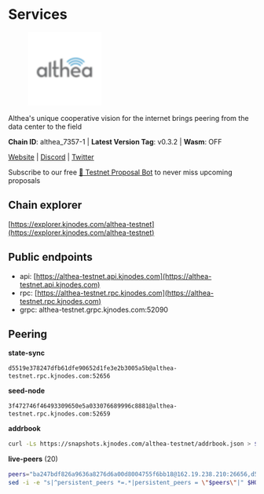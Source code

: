 # Services

<figure><img src="https://raw.githubusercontent.com/kj89/cosmos-images/main/logos/althea.png" width="150" alt=""><figcaption></figcaption></figure>

Althea's unique cooperative vision for the internet  brings peering from the data center to the field

**Chain ID**: althea_7357-1 | **Latest Version Tag**: v0.3.2 | **Wasm**: OFF

[Website](https://www.althea.net) | [Discord](https://discord.gg/ZTKWfpDs) | [Twitter](https://twitter.com/altheanetwork)



Subscribe to our free [🤖 Testnet Proposal Bot](https://t.me/kjnodes_testnet_proposal_bot) to never miss upcoming proposals


## Chain explorer
[https://explorer.kjnodes.com/althea-testnet](https://explorer.kjnodes.com/althea-testnet)

## Public endpoints

* api: [https://althea-testnet.api.kjnodes.com](https://althea-testnet.api.kjnodes.com)
* rpc: [https://althea-testnet.rpc.kjnodes.com](https://althea-testnet.rpc.kjnodes.com)
* grpc: althea-testnet.grpc.kjnodes.com:52090

## Peering

**state-sync**

```text
d5519e378247dfb61dfe90652d1fe3e2b3005a5b@althea-testnet.rpc.kjnodes.com:52656
```

**seed-node**

```text
3f472746f46493309650e5a033076689996c8881@althea-testnet.rpc.kjnodes.com:52659
```

**addrbook**
```bash
curl -Ls https://snapshots.kjnodes.com/althea-testnet/addrbook.json > $HOME/.althea/config/addrbook.json
```

**live-peers** (20)
```bash
peers="ba247bdf826a9636a8276d6a00d8004755f6bb18@162.19.238.210:26656,d5040e6aa2f190e04a39dc27e8199786a848e1cd@161.97.99.251:26156,ab3ba67d06d109e135f5cd22a3d4d6b1784e3a70@161.97.65.170:36656,5bad7ac6f006ee3b6f52dc91e85b5aae8e488233@194.163.149.53:26656,5df46d6901ca3487b640950cd0ffedd315536ca1@161.97.139.245:26656,a51b45869b5403dc71251a69879c1eb1c3042bed@65.108.134.215:29336,dc67cbe058b802aa34f64715b44474c462b4317b@65.108.237.224:36656,e5990247cc7fde4f94b44f687e0a9bda84fffe55@141.94.193.28:55766,17edf24237b1c2b5b196d344761f964407d05862@65.108.233.109:12456,ccc09b0fb3c5f6b2dc826a6896bf43b099921bdb@207.180.253.242:26656,d5519e378247dfb61dfe90652d1fe3e2b3005a5b@65.109.68.190:52656,695f6de1a39a5f189015a50ef5f9df144a76b4d8@65.108.233.102:36656,6d97969912514e3583dee8e0cca15a383adbde6c@213.246.57.175:26656,04917b5810df2a380c1b18d83f577f1aba550818@222.106.187.14:53300,4f5eb5164329a61fc898ac75849ae873c8e539c9@66.172.36.135:14656,7eb055628aee375914d7d265ef4bc01ea692fe95@65.109.82.106:31656,cd71580f8ab4af6beeaf867702a86ca6f9331f71@65.19.136.133:23296,15e7baf69c0db5c25e26cd1f13eb0d52a7a708b5@142.202.241.235:26656,bdf94092f6dc380f6526f7b8b46b63192e95a033@173.212.222.167:29656,f6e3f995ba1c3ceed8bd556d9a23d2922d98a9a6@66.172.36.136:14656"
sed -i -e "s|^persistent_peers *=.*|persistent_peers = \"$peers\"|" $HOME/.althea/config/config.toml
```
